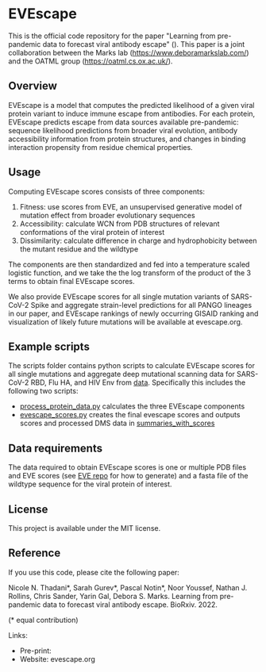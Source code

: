 # EVEscape

This is the official code repository for the paper "Learning from pre-pandemic data to forecast viral antibody escape" (). This paper is a joint collaboration between the Marks lab (https://www.deboramarkslab.com/) and the OATML group (https://oatml.cs.ox.ac.uk/).

## Overview
EVEscape is a model that computes the predicted likelihood of a given viral protein variant to induce immune escape from antibodies. For each protein, EVEscape predicts escape from data sources available pre-pandemic: sequence likelihood predictions from broader viral evolution, antibody accessibility information from protein structures, and changes in binding interaction propensity from residue chemical properties.     

## Usage
Computing EVEscape scores consists of three components:
1. Fitness: use scores from EVE, an unsupervised generative model of mutation effect from broader evolutionary sequences   
2. Accessibility: calculate WCN from PDB structures of relevant conformations of the viral protein of interest
3. Dissimilarity: calculate difference in charge and hydrophobicity between the mutant residue and the wildtype 

The components are then standardized and fed into a temperature scaled logistic function, and we take the the log transform of the product of the 3 terms to obtain final EVEscape scores. 

We also provide EVEscape scores for all single mutation variants of SARS-CoV-2 Spike and aggregate strain-level predictions for all PANGO lineages in our paper, and EVEscape rankings of newly occurring GISAID ranking and visualization of likely future mutations will be available at evescape.org. 

## Example scripts
The scripts folder contains python scripts to calculate EVEscape scores for all single mutations and aggregate deep mutational scanning data for SARS-CoV-2 RBD, Flu HA, and HIV Env from [data](/data). 
Specifically this includes the following two scripts:
 - [process_protein_data.py](scripts/process_protein_data.py) calculates the three EVEscape components 
 - [evescape_scores.py](scripts/evescape_scores.py) creates the final evescape scores and outputs scores and processed DMS data in [summaries_with_scores](./results/summaries_with_scores)

## Data requirements
The data required to obtain EVEscape scores is one or multiple PDB files and EVE scores (see [EVE repo](https://github.com/OATML-Markslab/EVE) for how to generate) and a fasta file of the wildtype sequence for the viral protein of interest. 

## License
This project is available under the MIT license. 

## Reference
If you use this code, please cite the following paper:

Nicole N. Thadani*, Sarah Gurev*, Pascal Notin*, Noor Youssef, Nathan J. Rollins, Chris Sander, Yarin Gal, Debora S. Marks. Learning from pre-pandemic data to forecast viral antibody escape. BioRxiv. 2022. 

(* equal contribution)

Links:
 - Pre-print: 
 - Website: evescape.org
